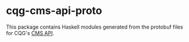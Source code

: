 # cqg-cms-api-proto

This package contains Haskell modules generated from the protobuf files for CQG's [CMS API](https://partners.cqg.com/api-resources/cms-api/documentation).
